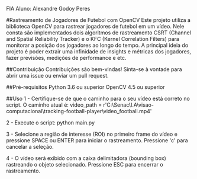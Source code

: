 FIA
Aluno: Alexandre Godoy Peres

#Rastreamento de Jogadores de Futebol com OpenCV
Este projeto utiliza a biblioteca OpenCV para rastrear jogadores de futebol em um vídeo. Nele consta são implementados dois algoritmos de rastreamento CSRT (Channel and Spatial Reliability Tracker) e o KFC (Kernel Correlation Filters) para monitorar a posição dos jogadores ao longo do tempo. 
A principal ideia do projeto é poder extrair uma infinidade de insights e métricas dos jogadores, fazer previsões, medições de performance e etc.

##Contribuição
Contribuições são bem-vindas! Sinta-se à vontade para abrir uma issue ou enviar um pull request.

##Pré-requisitos
Python 3.6 ou superior
OpenCV 4.5 ou superior

##Uso
1 - Certifique-se de que o caminho para o seu vídeo está correto no script. O caminho atual é:
video_path = r'C:\Senac\I.A\visao-computacional\tracking-football-player\video_football.mp4'

2 - Execute o script:
python main.py

3 - Selecione a região de interesse (ROI) no primeiro frame do vídeo e pressione SPACE ou ENTER para iniciar o rastreamento. Pressione 'c' para cancelar a seleção.

4 - O vídeo será exibido com a caixa delimitadora (bounding box) rastreando o objeto selecionado. Pressione ESC para encerrar o rastreamento.